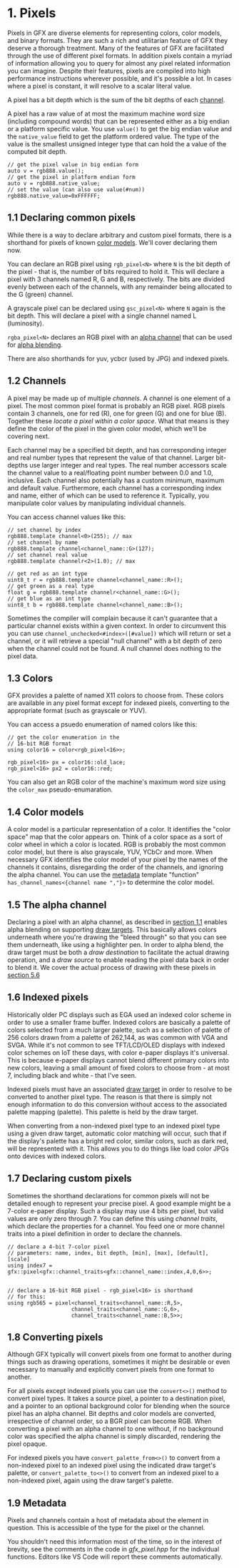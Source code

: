 <a name="1"></a>

# 1. Pixels

Pixels in GFX are diverse elements for representing colors, color models, and binary formats. They are such a rich and utilitarian feature of GFX they deserve a thorough treatment. Many of the features of GFX are facilitated through the use of different pixel formats. In addition pixels contain a myriad of information allowing you to query for almost any pixel related information you can imagine. Despite their features, pixels are compiled into high performance instructions wherever possible, and it's possible a lot. In cases where a pixel is constant, it will resolve to a scalar literal value.

A pixel has a bit depth which is the sum of the bit depths of each [channel](#1.2). 

A pixel has a raw value of at most the maximum machine word size (including compound words) that can be represented either as a big endian or a platform specific value. You use `value()` to get the big endian value and the `native_value` field to get the platform ordered value. The type of the value is the smallest unsigned integer type that can hold the a value of the computed bit depth.

```
// get the pixel value in big endian form
auto v = rgb888.value();
// get the pixel in platform endian form
auto v = rgb888.native_value;
// set the value (can also use value(#num))
rgb888.native_value=0xFFFFFF;
```

<a name="1.1"></a>

## 1.1 Declaring common pixels

While there is a way to declare arbitrary and custom pixel formats, there is a shorthand for pixels of known [color models](#1.3). We'll cover declaring them now.

You can declare an RGB pixel using `rgb_pixel<N>` where `N` is the bit depth of the pixel - that is, the number of bits required to hold it. This will declare a pixel with 3 channels named R, G and B, respectively. The bits are divided evenly between each of the channels, with any remainder being allocated to the G (green) channel.

A grayscale pixel can be declared using `gsc_pixel<N>` where `N` again is the bit depth. This will declare a pixel with a single channel named L (luminosity).

``rgba_pixel<N>`` declares an RGB pixel with an [alpha channel](#1.5) that can be used for [alpha blending](./drawing.md#5.6).

There are also shorthands for yuv, ycbcr (used by JPG) and indexed pixels.

<a name="1.2"></a>

## 1.2 Channels

A pixel may be made up of multiple *channels*. A channel is one element of a pixel. The most common pixel format is probably an RGB pixel. RGB pixels contain 3 channels, one for red (R), one for green (G) and one for blue (B). Together these *locate a pixel within a color space*. What that means is they define the color of the pixel in the given color model, which we'll be covering next.

Each channel may be a specified bit depth, and has corresponding integer and real number types that represent the value of that channel. Larger bit-depths use larger integer and real types. The real number accessors scale the channel value to a real/floating point number between 0.0 and 1.0, inclusive. Each channel also potentially has a custom minimum, maximum and default value. Furthermore, each channel has a corresponding index and name, either of which can be used to reference it. Typically, you manipulate color values by manipulating individual channels.

You can access channel values like this:
```
// set channel by index
rgb888.template channel<0>(255); // max
// set channel by name
rgb888.template channel<channel_name::G>(127);
// set channel real value
rgb888.template channelr<2>(1.0); // max

// get red as an int type
uint8_t r = rgb888.template channel<channel_name::R>();
// get green as a real type
float g = rgb888.template channelr<channel_name::G>();
// get blue as an int type
uint8_t b = rgb888.template channel<channel_name::B>();
```
Sometimes the compiler will complain because it can't guarantee that a particular channel exists within a given context. In order to circumvent this you can use ``channel_unchecked<#index>([#value])`` which will return or set a channel, or it will retrieve a special "null channel" with a bit depth of zero when the channel could not be found. A null channel does nothing to the pixel data.

<a name="1.3"></a>

## 1.3 Colors

GFX provides a palette of named X11 colors to choose from. These colors are available in any pixel format except for indexed pixels, converting to the appropriate format (such as grayscale or YUV).

You can access a psuedo enumeration of named colors like this:
```
// get the color enumeration in the
// 16-bit RGB format
using color16 = color<rgb_pixel<16>>;

rgb_pixel<16> px = color16::old_lace;
rgb_pixel<16> px2 = color16::red;
```

You can also get an RGB color of the machine's maximum word size using the `color_max` pseudo-enumaration.

<a name="1.4"></a>

## 1.4 Color models

A color model is a particular representation of a color. It identifies the "color space" map that the color appears on. Think of a color space as a sort of color wheel in which a color is located. RGB is probably the most common color model, but there is also grayscale, YUV, YCbCr and more. When necessary GFX identifies the color model of your pixel by the names of the channels it contains, disregarding the order of the channels, and ignoring the alpha channel. You can use the [metadata](#1.9) template "function" `has_channel_names<{channel name ","}>` to determine the color model.

<a name="1.5"></a>

## 1.5 The alpha channel

Declaring a pixel with an alpha channel, as described in [section 1.1](#1.1) enables alpha blending on supporting [draw targets](./draw_targets.md). This basically allows colors underneath where you're drawing the "bleed through" so that you can see them underneath, like using a highlighter pen. In order to alpha blend, the draw target must be both a *draw destination* to facilitate the actual drawing operation, and a *draw source* to enable reading the pixel data back in order to blend it. We cover the actual process of drawing with these pixels in [section 5.6](./drawing.md#5.6)

<a name="1.6"></a>

## 1.6 Indexed pixels

Historically older PC displays such as EGA used an indexed color scheme in order to use a smaller frame buffer. Indexed colors are basically a palette of colors selected from a much larger palette, such as a selection of palette of 256 colors drawn from a palette of 262,144, as was common with VGA and SVGA. While it's not common to see TFT/LCD/OLED displays with indexed color schemes on IoT these days, with color e-paper displays it's universal. This is because e-paper displays cannot blend different primary colors into new colors, leaving a small amount of fixed colors to choose from - at most 7, including black and white - that I've seen.

Indexed pixels must have an associated [draw target](./draw_targets.md) in order to resolve to be converted to another pixel type. The reason is that there is simply not enough information to do this conversion without access to the associated palette mapping (palette). This palette is held by the draw target.

When converting from a non-indexed pixel type to an indexed pixel type using a given draw target, automatic color matching will occur, such that if the display's palette has a bright red color, similar colors, such as dark red, will be represented with it. This allows you to do things like load color JPGs onto devices with indexed colors.

<a name="1.7"></a>

## 1.7 Declaring custom pixels

Sometimes the shorthand declarations for common pixels will not be detailed enough to represent your precise pixel. A good example might be a 7-color e-paper display. Such a display may use 4 bits per pixel, but valid values are only zero through 7. You can define this using *channel traits*, which declare the properties for a channel. You feed one or more channel traits into a pixel definition in order to declare the channels.

```
// declare a 4-bit 7-color pixel
// parameters: name, index, bit depth, [min], [max], [default], [scale]
using index7 = gfx::pixel<gfx::channel_traits<gfx::channel_name::index,4,0,6>>;


// declare a 16-bit RGB pixel - rgb_pixel<16> is shorthand
// for this:
using rgb565 = pixel<channel_traits<channel_name::R,5>,
                    channel_traits<channel_name::G,6>,
                    channel_traits<channel_name::B,5>>;
```

<a name="1.8"></a>

## 1.8 Converting pixels

Although GFX typically will convert pixels from one format to another during things such as drawing operations, sometimes it might be desirable or even necessary to manually and explicitly convert pixels from one format to another.

For all pixels except indexed pixels you can use the `convert<>()` method to convert pixel types. It takes a source pixel, a pointer to a destination pixel, and a pointer to an optional background color for blending when the source pixel has an alpha channel. Bit depths and color models are converted, irrespective of channel order, so a BGR pixel can become RGB. When converting a pixel with an alpha channel to one without, if no background color was specified the alpha channel is simply discarded, rendering the pixel opaque.

For indexed pixels you have `convert_palette_from<>()` to convert from a non-indexed pixel to an indexed pixel using the indicated draw target's palette, or `convert_palette_to<>()` to convert from an indexed pixel to a non-indexed pixel, again using the draw target's palette.

<a name="1.9"></a>

## 1.9 Metadata

Pixels and channels contain a host of metadata about the element in question. This is accessible of the type for the pixel or the channel.

You shouldn't need this information most of the time, so in the interest of brevity, see the comments in the code in *gfx_pixel.hpp* for the individual functions. Editors like VS Code will report these comments automatically.

